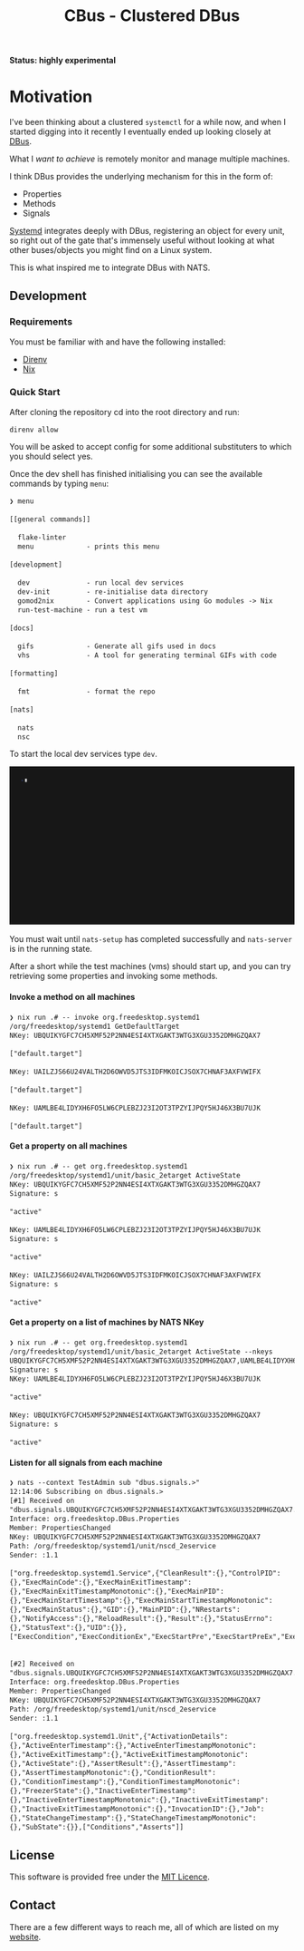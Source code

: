 <h1 align="center"> 
  CBus - Clustered DBus
  <br>
  <br>
</h1>

**Status: highly experimental**

# Motivation

I've been thinking about a clustered `systemctl` for a while now, and when I started digging into it recently I
eventually ended up looking closely at [DBus](https://www.freedesktop.org/wiki/Software/dbus/).

What I _want to achieve_ is remotely monitor and manage multiple machines.

I think DBus provides the underlying mechanism for this in the form of:

-   Properties
-   Methods
-   Signals

[Systemd](https://www.freedesktop.org/wiki/Software/systemd/dbus/) integrates deeply with DBus, registering an object
for every unit, so right out of the gate that's immensely useful without looking at what other buses/objects you might
find on a Linux system.

This is what inspired me to integrate DBus with NATS.

## Development

### Requirements

You must be familiar with and have the following installed:

-   [Direnv](https://direnv.net)
-   [Nix](https://nixos.org)

### Quick Start

After cloning the repository cd into the root directory and run:

```terminal
direnv allow
```

You will be asked to accept config for some additional substituters to which you should select yes.

Once the dev shell has finished initialising you can see the available commands by typing `menu`:

```terminal
❯ menu

[[general commands]]

  flake-linter
  menu             - prints this menu

[development]

  dev              - run local dev services
  dev-init         - re-initialise data directory
  gomod2nix        - Convert applications using Go modules -> Nix
  run-test-machine - run a test vm

[docs]

  gifs             - Generate all gifs used in docs
  vhs              - A tool for generating terminal GIFs with code

[formatting]

  fmt              - format the repo

[nats]

  nats
  nsc
```

To start the local dev services type `dev`.

![](./docs/assets/dev.gif)

You must wait until `nats-setup` has completed successfully and `nats-server` is in the running state.

After a short while the test machines (vms) should start up, and you can try retrieving some properties and invoking
some methods.

#### Invoke a method on all machines

```terminal
❯ nix run .# -- invoke org.freedesktop.systemd1 /org/freedesktop/systemd1 GetDefaultTarget
NKey: UBQUIKYGFC7CH5XMF52P2NN4ESI4XTXGAKT3WTG3XGU3352DMHGZQAX7

["default.target"]

NKey: UAILZJS66U24VALTH2D6OWVD5JTS3IDFMKOICJSOX7CHNAF3AXFVWIFX

["default.target"]

NKey: UAMLBE4LIDYXH6FO5LW6CPLEBZJ23I2OT3TPZYIJPQY5HJ46X3BU7UJK

["default.target"]
```

#### Get a property on all machines

```terminal
❯ nix run .# -- get org.freedesktop.systemd1 /org/freedesktop/systemd1/unit/basic_2etarget ActiveState
NKey: UBQUIKYGFC7CH5XMF52P2NN4ESI4XTXGAKT3WTG3XGU3352DMHGZQAX7
Signature: s

"active"

NKey: UAMLBE4LIDYXH6FO5LW6CPLEBZJ23I2OT3TPZYIJPQY5HJ46X3BU7UJK
Signature: s

"active"

NKey: UAILZJS66U24VALTH2D6OWVD5JTS3IDFMKOICJSOX7CHNAF3AXFVWIFX
Signature: s

"active"
```

#### Get a property on a list of machines by NATS NKey

```terminal
❯ nix run .# -- get org.freedesktop.systemd1 /org/freedesktop/systemd1/unit/basic_2etarget ActiveState --nkeys UBQUIKYGFC7CH5XMF52P2NN4ESI4XTXGAKT3WTG3XGU3352DMHGZQAX7,UAMLBE4LIDYXH6FO5LW6CPLEBZJ23I2OT3TPZYIJPQY5HJ46X3BU7UJK
Signature: s
NKey: UAMLBE4LIDYXH6FO5LW6CPLEBZJ23I2OT3TPZYIJPQY5HJ46X3BU7UJK

"active"

NKey: UBQUIKYGFC7CH5XMF52P2NN4ESI4XTXGAKT3WTG3XGU3352DMHGZQAX7
Signature: s

"active"
```

#### Listen for all signals from each machine

```terminal
❯ nats --context TestAdmin sub "dbus.signals.>"
12:14:06 Subscribing on dbus.signals.>
[#1] Received on "dbus.signals.UBQUIKYGFC7CH5XMF52P2NN4ESI4XTXGAKT3WTG3XGU3352DMHGZQAX7._1_1.org.freedesktop.systemd1.unit.nscd_2eservice"
Interface: org.freedesktop.DBus.Properties
Member: PropertiesChanged
NKey: UBQUIKYGFC7CH5XMF52P2NN4ESI4XTXGAKT3WTG3XGU3352DMHGZQAX7
Path: /org/freedesktop/systemd1/unit/nscd_2eservice
Sender: :1.1

["org.freedesktop.systemd1.Service",{"CleanResult":{},"ControlPID":{},"ExecMainCode":{},"ExecMainExitTimestamp":{},"ExecMainExitTimestampMonotonic":{},"ExecMainPID":{},"ExecMainStartTimestamp":{},"ExecMainStartTimestampMonotonic":{},"ExecMainStatus":{},"GID":{},"MainPID":{},"NRestarts":{},"NotifyAccess":{},"ReloadResult":{},"Result":{},"StatusErrno":{},"StatusText":{},"UID":{}},["ExecCondition","ExecConditionEx","ExecStartPre","ExecStartPreEx","ExecStart","ExecStartEx","ExecStartPost","ExecStartPostEx","ExecReload","ExecReloadEx","ExecStop","ExecStopEx","ExecStopPost","ExecStopPostEx"]]


[#2] Received on "dbus.signals.UBQUIKYGFC7CH5XMF52P2NN4ESI4XTXGAKT3WTG3XGU3352DMHGZQAX7._1_1.org.freedesktop.systemd1.unit.nscd_2eservice"
Interface: org.freedesktop.DBus.Properties
Member: PropertiesChanged
NKey: UBQUIKYGFC7CH5XMF52P2NN4ESI4XTXGAKT3WTG3XGU3352DMHGZQAX7
Path: /org/freedesktop/systemd1/unit/nscd_2eservice
Sender: :1.1

["org.freedesktop.systemd1.Unit",{"ActivationDetails":{},"ActiveEnterTimestamp":{},"ActiveEnterTimestampMonotonic":{},"ActiveExitTimestamp":{},"ActiveExitTimestampMonotonic":{},"ActiveState":{},"AssertResult":{},"AssertTimestamp":{},"AssertTimestampMonotonic":{},"ConditionResult":{},"ConditionTimestamp":{},"ConditionTimestampMonotonic":{},"FreezerState":{},"InactiveEnterTimestamp":{},"InactiveEnterTimestampMonotonic":{},"InactiveExitTimestamp":{},"InactiveExitTimestampMonotonic":{},"InvocationID":{},"Job":{},"StateChangeTimestamp":{},"StateChangeTimestampMonotonic":{},"SubState":{}},["Conditions","Asserts"]]
```

## License

This software is provided free under the [MIT Licence](https://opensource.org/licenses/MIT).

## Contact

There are a few different ways to reach me, all of which are listed on my [website](https://bmcgee.ie/).

